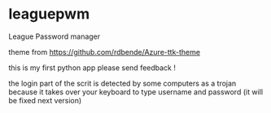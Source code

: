 # leaguepwm

League Password manager

theme from https://github.com/rdbende/Azure-ttk-theme

this is my first python app please send feedback !


the login part of the scrit is detected by some computers as a trojan because it takes over your keyboard to type username and password (it will be fixed next version)
